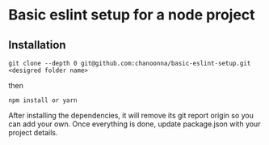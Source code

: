 # Basic eslint setup for a node project

## Installation
```
git clone --depth 0 git@github.com:chanoonna/basic-eslint-setup.git <desigred folder name>
```
then 
```
npm install or yarn
```

After installing the dependencies, it will remove its git report origin so you can add your own.
Once everything is done, update package.json with your project details.